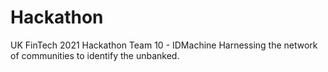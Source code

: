 # Hackathon
UK FinTech 2021 Hackathon Team 10 - IDMachine
Harnessing the network of communities to identify the unbanked.


